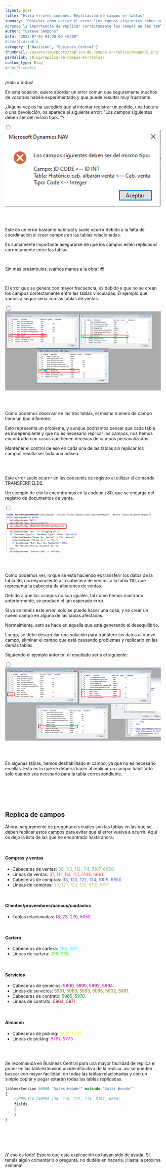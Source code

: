 ```yaml
---
layout: post
title: "Evita errores comunes: Replicación de campos en tablas"
summary: 'Descubre cómo evitar el error "Los campos siguientes deben ser del mismo tipo..." al registrar pedidos, facturas, devoluciones....  
Aprende la importancia de replicar correctamente los campos en las tablas. Obtén consejos prácticos y soluciones para mantener la coherencia de los campos y evitar dolores de cabeza en tu sistema.'
author: "Esteve Sanpons"
date: "2023-07-03 04:00:00 +0200"
#cSpell:disable
category: ["Navision", "Business_Central"]
thumbnail: /assets/img/posts/replica-de-campos-en-tablas/imagen01.png
permalink: /blog/replica-de-campos-en-tablas/
custom_type: Blog
#cSpell:enable
---
```


¡Hola a todos!

En esta ocasión, quiero abordar un error común que seguramente muchos de vosotros habéis experimentado y que puede resultar muy frustrante.

¿Alguna vez os ha sucedido que al intentar registrar un pedido, una factura o una devolución, os aparece el siguiente error:
"Los campos siguientes deben ser del mismo tipo..."?

<input type="checkbox" id="image-checkbox-02" class="image-checkbox">
<label for="image-checkbox-02"  class="image-label">
    <img class="img-container" src="/assets/img/posts/replica-de-campos-en-tablas/imagen02.png">
</label>

<br><br>

Este es un error bastante habitual y suele ocurrir debido a la falta de coordinación al crear campos en las tablas relacionadas.

Es sumamente importante asegurarse de que los campos estén replicados correctamente entre las tablas.

<br>

Sin más preámbulos, ¡vamos manos a la obra! 😎

<br>

El error que se genera con mayor frecuencia, es debido a que no se crean los campos correctamente entre las tablas vinculadas. El ejemplo que vamos a seguir seria con las tablas de ventas.

<input type="checkbox" id="image-checkbox-03" class="image-checkbox">
<label for="image-checkbox-03"  class="image-label">
    <img class="img-container" src="/assets/img/posts/replica-de-campos-en-tablas/imagen03.png">
</label>

<br><br>

Como podemos observar en las tres tablas, el mismo número de campo tiene un tipo diferente.

Esto representa un problema, y aunque podríamos pensar que cada tabla es independiente y que no es necesario replicar los campos, nos hemos encontrado con casos que tienen decenas de campos personalizados.

Mantener el control de eso en cada una de las tablas sin replicar los campos resulta ser toda una odisea.

<br><br>

Este error suele ocurrir en las codeunits de registro al utilizar el comando TRANSFERFIELDS.

Un ejemplo de ello lo encontramos en la codeunit 80, que se encarga del registro de documentos de venta.

<input type="checkbox" id="image-checkbox-04" class="image-checkbox">
<label for="image-checkbox-04"  class="image-label">
    <img class="img-container" src="/assets/img/posts/replica-de-campos-en-tablas/imagen04.png">
</label>

<br><br>

Como podemos ver, lo que se está haciendo es transferir los datos de la tabla 36, correspondiente a la cabecera de ventas, a la tabla 110, que representa la cabecera de albaranes de ventas.

Debido a que los campos no son iguales, tal como hemos mostrado anteriormente, se produce el tan esperado error.

Si ya se tenéis este error, solo se puede hacer una cosa, y es crear un nuevo campo en alguna de las tablas afectadas.

Normalmente, esto se hace en aquella que está generando el desequilibrio.

Luego, se debe desarrollar una solución para transferir los datos al nuevo campo, eliminar el campo que está causando problemas y replicarlo en las demás tablas.

Siguiendo el ejemplo anterior, el resultado sería el siguiente:

<input type="checkbox" id="image-checkbox-05" class="image-checkbox">
<label for="image-checkbox-05"  class="image-label">
    <img class="img-container" src="/assets/img/posts/replica-de-campos-en-tablas/imagen05.png">
</label>

<br><br>

En algunas tablas, hemos deshabilitado el campo, ya que no es necesario en ellas. Esto es lo que se debería hacer al replicar un campo: habilitarlo solo cuando sea necesario para la tabla correspondiente.

<br><br><br><br>

## Replica de campos

Ahora, seguramente os preguntareis cuáles son las tablas en las que se deben replicar estos campos para evitar que el error vuelva a ocurrir. Aquí os dejo la lista de las que he encontrado hasta ahora:

<br>

#### Compras y ventas

-   Cabeceras de ventas: <specialDiv style="color: #6BB47F">36, 110, 112, 114, 5107, 6660.</specialDiv>
-   Líneas de ventas: <specialDiv style="color: #FF4C4C">37, 111, 113, 115, 5108, 6661.</specialDiv>
-   Cabeceras de compras: <specialDiv style="color: #4C63D6">38, 120, 122, 124, 5109, 6650.</specialDiv>
-   Líneas de compras: <specialDiv style="color: #BFC681">39, 121, 123, 125, 5110, 6651.</specialDiv>

<br>

#### Clientes/proveedores/bancos/contactos

-   Tablas relacionadas: <specialDiv style="color: #980EA9">18, 23, 270, 5050.</specialDiv>

<br>

#### Cartera

-   Cabeceras de cartera: <specialDiv style="color: #02FFF7">295, 297.</specialDiv>
-   Líneas de cartera: <specialDiv style="color: #2EFF00">296, 298.</specialDiv>

<br>

#### Servicios

-   Cabeceras de servicios: <specialDiv style="color: #8E0965">5900, 5990, 5992, 5994.</specialDiv>
-   Líneas de servicios: <specialDiv style="color: #8E6809">5901, 5989, 5993, 5995, 5902, 5991.</specialDiv>
-   Cabeceras de contrato: <specialDiv style="color: #098E27">5965, 5970.</specialDiv>
-   Líneas de contrato: <specialDiv style="color: #8E0909">5964, 5971.</specialDiv>

<br>

#### Almacén

-   Cabeceras de picking: <specialDiv style="color: #E4FF00">5766, 5772</specialDiv>
-   Líneas de picking: <specialDiv style="color: #FF00F0">5767, 5773</specialDiv>

<br><br>

Se recomienda en Business Central para una mayor facilidad de replica el poner en las tableextension un identificativo de la replica, así se pueden buscar con mayor facilidad, en todas las tablas relacionadas y con un simple copiar y pegar estarán todas las tablas replicadas.

```javascript
tableextension 60000 "Sales Header" extends "Sales Header"
{
    //REPLICA CAMPOS (36, 110, 112, 114, 5107, 6660)
    fields
    {
    }
}

```

<br><br><br><br>

¡Y eso es todo! Espero que esta explicación os hayan sido de ayuda. Si tenéis algún comentario o pregunta, no dudéis en hacerla. ¡Hasta la próxima semana!
